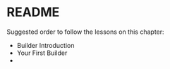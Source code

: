 # README

Suggested order to follow the lessons on this chapter:

- Builder Introduction
- Your First Builder
- 
